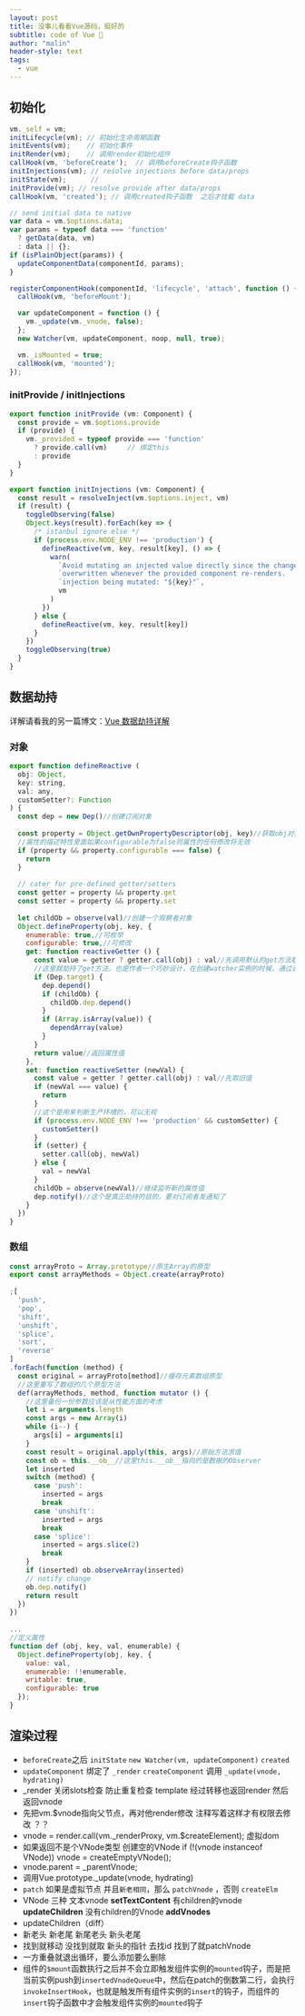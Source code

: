 ```yaml
---
layout: post
title: 没事儿看看Vue源码，挺好的
subtitle: code of Vue 🎨
author: "malin"
header-style: text
tags:
  - vue
---
```


## 初始化

```js
vm._self = vm;
initLifecycle(vm); // 初始化生命周期函数
initEvents(vm);    // 初始化事件
initRender(vm);    // 调用render初始化组件
callHook(vm, 'beforeCreate');  // 调用beforeCreate钩子函数
initInjections(vm); // resolve injections before data/props
initState(vm);      // 
initProvide(vm); // resolve provide after data/props
callHook(vm, 'created'); // 调用created钩子函数  之后才挂载 data

// send initial data to native
var data = vm.$options.data;
var params = typeof data === 'function'
  ? getData(data, vm)
  : data || {};
if (isPlainObject(params)) {
  updateComponentData(componentId, params);
}

registerComponentHook(componentId, 'lifecycle', 'attach', function () {
  callHook(vm, 'beforeMount');

  var updateComponent = function () {
    vm._update(vm._vnode, false);
  };
  new Watcher(vm, updateComponent, noop, null, true);

  vm._isMounted = true;
  callHook(vm, 'mounted');
});
```

### initProvide / initInjections
```js
export function initProvide (vm: Component) {
  const provide = vm.$options.provide
  if (provide) {
    vm._provided = typeof provide === 'function'
      ? provide.call(vm)     // 绑定this
      : provide
  }
}

export function initInjections (vm: Component) {
  const result = resolveInject(vm.$options.inject, vm)
  if (result) {
    toggleObserving(false)
    Object.keys(result).forEach(key => {
      /* istanbul ignore else */
      if (process.env.NODE_ENV !== 'production') {
        defineReactive(vm, key, result[key], () => {
          warn(
            `Avoid mutating an injected value directly since the changes will be ` +
            `overwritten whenever the provided component re-renders. ` +
            `injection being mutated: "${key}"`,
            vm
          )
        })
      } else {
        defineReactive(vm, key, result[key])
      }
    })
    toggleObserving(true)
  }
}
```

## 数据劫持

详解请看我的另一篇博文：[Vue 数据劫持详解](/2019/08/28/observe/)
### 对象

```js
export function defineReactive (
  obj: Object,
  key: string,
  val: any,
  customSetter?: Function
) {
  const dep = new Dep()//创建订阅对象
 
  const property = Object.getOwnPropertyDescriptor(obj, key)//获取obj对象的key属性的描述
  //属性的描述特性里面如果configurable为false则属性的任何修改将无效
  if (property && property.configurable === false) {
    return
  }
 
  // cater for pre-defined getter/setters
  const getter = property && property.get
  const setter = property && property.set
 
  let childOb = observe(val)//创建一个观察者对象
  Object.defineProperty(obj, key, {
    enumerable: true,//可枚举
    configurable: true,//可修改
    get: function reactiveGetter () {
      const value = getter ? getter.call(obj) : val//先调用默认的get方法取值
      //这里就劫持了get方法，也是作者一个巧妙设计，在创建watcher实例的时候，通过调用对象的get方法往订阅器dep上添加这个创建的watcher实例
      if (Dep.target) {
        dep.depend()
        if (childOb) {
          childOb.dep.depend()
        }
        if (Array.isArray(value)) {
          dependArray(value)
        }
      }
      return value//返回属性值
    },
    set: function reactiveSetter (newVal) {
      const value = getter ? getter.call(obj) : val//先取旧值
      if (newVal === value) {
        return
      }
      //这个是用来判断生产环境的，可以无视
      if (process.env.NODE_ENV !== 'production' && customSetter) {
        customSetter()
      }
      if (setter) {
        setter.call(obj, newVal)
      } else {
        val = newVal
      }
      childOb = observe(newVal)//继续监听新的属性值
      dep.notify()//这个是真正劫持的目的，要对订阅者发通知了
    }
  })
}
```

### 数组

```js
const arrayProto = Array.prototype//原生Array的原型
export const arrayMethods = Object.create(arrayProto)
 
;[
  'push',
  'pop',
  'shift',
  'unshift',
  'splice',
  'sort',
  'reverse'
]
.forEach(function (method) {
  const original = arrayProto[method]//缓存元素数组原型
  //这里重写了数组的几个原型方法
  def(arrayMethods, method, function mutator () {
    //这里备份一份参数应该是从性能方面的考虑
    let i = arguments.length
    const args = new Array(i)
    while (i--) {
      args[i] = arguments[i]
    }
    const result = original.apply(this, args)//原始方法求值
    const ob = this.__ob__//这里this.__ob__指向的是数据的Observer
    let inserted
    switch (method) {
      case 'push':
        inserted = args
        break
      case 'unshift':
        inserted = args
        break
      case 'splice':
        inserted = args.slice(2)
        break
    }
    if (inserted) ob.observeArray(inserted)
    // notify change
    ob.dep.notify()
    return result
  })
})
 
...
//定义属性
function def (obj, key, val, enumerable) {
  Object.defineProperty(obj, key, {
    value: val,
    enumerable: !!enumerable,
    writable: true,
    configurable: true
  });
}
```

## 渲染过程

- `beforeCreate`之后 `initState` `new Watcher(vm, updateComponent)` `created`
- `updateComponent` 绑定了 `_render` `createComponent` 调用 `_update(vnode, hydrating)`
- _render 关闭slots检查 防止重复检查 template 经过转移也返回render 然后返回vnode
- 先把vm.$vnode指向父节点，再对他render修改  注释写着这样才有权限去修改 ？？
- vnode = render.call(vm._renderProxy, vm.$createElement); 虚拟dom
- 如果返回不是个VNode类型 创建空的VNode  if (!(vnode instanceof VNode)) vnode = createEmptyVNode();
- vnode.parent = _parentVnode;
- 调用Vue.prototype._update(vnode, hydrating)
- `patch` 如果是虚拟节点  并且`新老相同`，那么 `patchVnode` ，否则 `createElm`
- VNode 三种  文本vnode **setTextContent** 有children的vnode **updateChildren** 没有children的Vnode **addVnodes**
- updateChildren（diff）
- 新老头 新老尾 新尾老头 新头老尾
- 找到就移动 没找到就取 新头的指针  去找id 找到了就patchVnode
- 一方重叠就退出循环，要么添加要么删除
- 组件的`$mount`函数执行之后并不会立即触发组件实例的`mounted`钩子，而是把当前实例push到`insertedVnodeQueue`中，然后在patch的倒数第二行，会执行`invokeInsertHook`，也就是触发所有组件实例的`insert`的钩子，而组件的`insert`钩子函数中才会触发组件实例的`mounted`钩子
